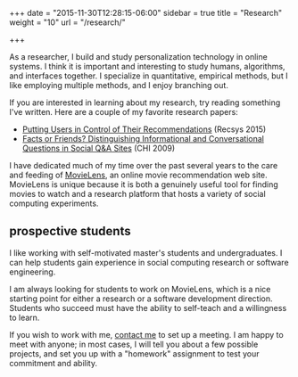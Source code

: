 +++
date = "2015-11-30T12:28:15-06:00"
sidebar = true
title = "Research"
weight = "10"
url = "/research/"

+++

As a researcher, I build and study personalization technology in online systems.
I think it is important and interesting to study humans, algorithms, and interfaces together.
I specialize in quantitative, empirical methods, but I like employing multiple
methods, and I enjoy branching out.

If you are interested in learning about my research, try reading something I've written.
Here are a couple of my favorite research papers:

* [Putting Users in Control of Their Recommendations](http://files.grouplens.org/papers/harper-recsys2015.pdf) (Recsys 2015)
* [Facts or Friends? Distinguishing Informational and Conversational Questions in Social Q\&A Sites](http://files.grouplens.org/papers/harper-chi2009.pdf) (CHI 2009)

I have dedicated much of my time over the past several years to the care and
feeding of [MovieLens](http://movielens.org), an online movie recommendation web site.
MovieLens is unique because it is both a genuinely useful tool for finding movies to watch
and a research platform that hosts a variety of social computing experiments.


## prospective students

I like working with self-motivated master's students and undergraduates.
I can help students gain experience in social computing research or software engineering.

I am always looking for students to work on MovieLens, which is a nice starting point for either
a research or a software development direction.
Students who succeed must have the ability to self-teach and a willingness to learn.

If you wish to work with me, [contact me](/connect/) to set up a meeting.
I am happy to meet with anyone; in most cases, I will tell you about a few possible
projects, and set you up with a "homework" assignment to test your commitment and ability.
